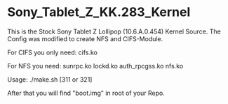# Sony_Tablet_Z_KK.283_Kernel

This is the Stock Sony Tablet Z Lollipop (10.6.A.0.454) Kernel Source.
The Config was modified to create NFS and CIFS-Module.

For CIFS you only need:
cifs.ko

For NFS you need:
sunrpc.ko
lockd.ko
auth_rpcgss.ko
nfs.ko 

Usage:
./make.sh [311 or 321]

After that you will find "boot.img" in root of your Repo.
